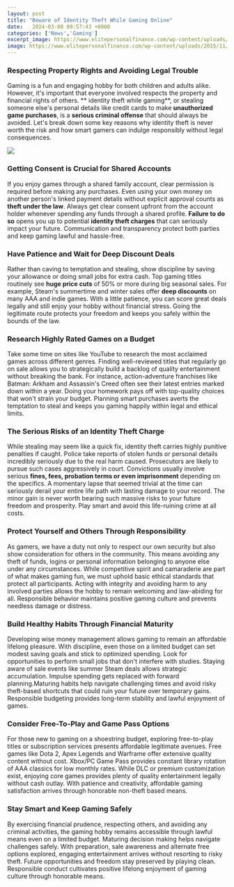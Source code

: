```yaml
---
layout: post
title: "Beware of Identity Theft While Gaming Online"
date:   2024-03-08 09:57:43 +0000
categories: ['News','Gaming']
excerpt_image: https://www.elitepersonalfinance.com/wp-content/uploads/2015/11/10-ways-to-prevent-identity-theft.png
image: https://www.elitepersonalfinance.com/wp-content/uploads/2015/11/10-ways-to-prevent-identity-theft.png
---
```


### Respecting Property Rights and Avoiding Legal Trouble  
Gaming is a fun and engaging hobby for both children and adults alike. However, it's important that everyone involved respects the property and financial rights of others. ** identity theft while gaming**, or stealing  someone else's personal details like credit cards to make **unauthorized game purchases**, is a **serious criminal offense** that should always be avoided. Let's break down some key reasons why identity theft is never worth the risk and how smart gamers can indulge responsibly without legal consequences.

![](https://www.elitepersonalfinance.com/wp-content/uploads/2015/11/10-ways-to-prevent-identity-theft.png)
### Getting Consent is Crucial for Shared Accounts
If you enjoy games through a shared family account, clear permission is required before making any purchases. Even using your own money on another person's linked payment details without explicit approval counts as **theft under the law**. Always get clear consent upfront from the account holder whenever spending any funds through a shared profile. **Failure to do so** opens you up to potential **identity theft charges** that can seriously impact your future. Communication and transparency protect both parties and keep gaming lawful and hassle-free. 
### Have Patience and Wait for Deep Discount Deals  
Rather than caving to temptation and stealing, show discipline by saving your allowance or doing small jobs for extra cash. Top gaming titles routinely see **huge price cuts** of 50% or more during big seasonal sales. For example, Steam's summertime and winter sales offer **deep discounts** on many AAA and indie games. With a little patience, you can score great deals legally and still enjoy your hobby without financial stress. Going the legitimate route protects your freedom and keeps you safely within the bounds of the law.
### Research Highly Rated Games on a Budget
Take some time on sites like YouTube to research the most acclaimed games across different genres. Finding well-reviewed titles that regularly go on sale allows you to strategically build a backlog of quality entertainment without breaking the bank. For instance, action-adventure franchises like Batman: Arkham and Assassin's Creed often see their latest entries marked down within a year. Doing your homework pays off with top-quality choices that won't strain your budget. Planning smart purchases averts the temptation to steal and keeps you gaming happily within legal and ethical limits. 
### The Serious Risks of an Identity Theft Charge
While stealing may seem like a quick fix, identity theft carries highly punitive penalties if caught. Police take reports of stolen funds or personal details incredibly seriously due to the real harm caused. Prosecutors are likely to pursue such cases aggressively in court. Convictions usually involve serious **fines, fees, probation terms or even imprisonment** depending on the specifics. A momentary lapse that seemed trivial at the time can seriously derail your entire life path with lasting damage to your record. The minor gain is never worth bearing such massive risks to your future freedom and prosperity. Play smart and avoid this life-ruining crime at all costs.
### Protect Yourself and Others Through Responsibility  
As gamers, we have a duty not only to respect our own security but also show consideration for others in the community. This means avoiding any theft of funds, logins or personal information belonging to anyone else under any circumstances. While competitive spirit and camaraderie are part of what makes gaming fun, we must uphold basic ethical standards that protect all participants. Acting with integrity and avoiding harm to any involved parties allows the hobby to remain welcoming and law-abiding for all. Responsible behavior maintains positive gaming culture and prevents needless damage or distress.
### Build Healthy Habits Through Financial Maturity
Developing wise money management allows gaming to remain an affordable lifelong pleasure. With discipline, even those on a limited budget can set modest saving goals and stick to optimized spending. Look for opportunities to perform small jobs that don't interfere with studies. Staying aware of sale events like summer Steam deals allows strategic accumulation. Impulse spending gets replaced with forward planning.Maturing habits help navigate challenging times and avoid risky theft-based shortcuts that could ruin your future over temporary gains. Responsible budgeting provides long-term stability and lawful enjoyment of games.
### Consider Free-To-Play and Game Pass Options
For those new to gaming on a shoestring budget, exploring free-to-play titles or subscription services presents affordable legitimate avenues. Free games like Dota 2, Apex Legends and Warframe offer extensive quality content without cost. Xbox/PC Game Pass provides constant library rotation of AAA classics for low monthly rates. While DLC or premium customization exist, enjoying core games provides plenty of quality entertainment legally without cash outlay. With patience and creativity, affordable gaming satisfaction arrives through honorable non-theft based means.
### Stay Smart and Keep Gaming Safely
By exercising financial prudence, respecting others, and avoiding any criminal activities, the gaming hobby remains accessible through lawful means even on a limited budget. Maturing decision making helps navigate challenges safely. With preparation, sale awareness and alternate free options explored, engaging entertainment arrives without resorting to risky theft. Future opportunities and freedom stay preserved by playing clean. Responsible conduct cultivates positive lifelong enjoyment of gaming culture through honorable means.